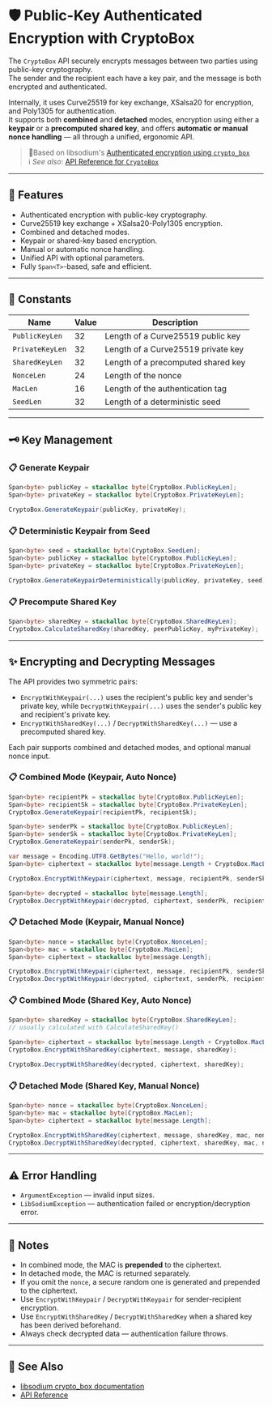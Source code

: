 
# 🛡️ Public-Key Authenticated Encryption with CryptoBox

The `CryptoBox` API securely encrypts messages between two parties using public-key cryptography.  
The sender and the recipient each have a key pair, and the message is both encrypted and authenticated.  

Internally, it uses Curve25519 for key exchange, XSalsa20 for encryption, and Poly1305 for authentication.  
It supports both **combined** and **detached** modes, encryption using either a **keypair** or a **precomputed shared key**, and offers **automatic or manual nonce handling** — all through a unified, ergonomic API.

> 🧂Based on libsodium's [Authenticated encryption using `crypto_box`](https://doc.libsodium.org/public-key_cryptography/authenticated_encryption)<br/>
> ℹ️ *See also*: [API Reference for `CryptoBox`](../api/LibSodium.CryptoBox.yml)

---

## 🌟 Features

- Authenticated encryption with public-key cryptography.
- Curve25519 key exchange + XSalsa20-Poly1305 encryption.
- Combined and detached modes.
- Keypair or shared-key based encryption.
- Manual or automatic nonce handling.
- Unified API with optional parameters.
- Fully `Span<T>`-based, safe and efficient.

---

## 📏 Constants

| Name             | Value | Description                      |
|------------------|-------|----------------------------------|
| `PublicKeyLen`   | 32    | Length of a Curve25519 public key |
| `PrivateKeyLen`  | 32    | Length of a Curve25519 private key |
| `SharedKeyLen`   | 32    | Length of a precomputed shared key |
| `NonceLen`       | 24    | Length of the nonce               |
| `MacLen`         | 16    | Length of the authentication tag |
| `SeedLen`        | 32    | Length of a deterministic seed    |

---

## 🗝️ Key Management

### 📋 Generate Keypair

```csharp
Span<byte> publicKey = stackalloc byte[CryptoBox.PublicKeyLen];
Span<byte> privateKey = stackalloc byte[CryptoBox.PrivateKeyLen];

CryptoBox.GenerateKeypair(publicKey, privateKey);
```

### 📋 Deterministic Keypair from Seed

```csharp
Span<byte> seed = stackalloc byte[CryptoBox.SeedLen];
Span<byte> publicKey = stackalloc byte[CryptoBox.PublicKeyLen];
Span<byte> privateKey = stackalloc byte[CryptoBox.PrivateKeyLen];

CryptoBox.GenerateKeypairDeterministically(publicKey, privateKey, seed);
```

### 📋 Precompute Shared Key

```csharp
Span<byte> sharedKey = stackalloc byte[CryptoBox.SharedKeyLen];
CryptoBox.CalculateSharedKey(sharedKey, peerPublicKey, myPrivateKey);
```


---

## ✨ Encrypting and Decrypting Messages

The API provides two symmetric pairs:

- `EncryptWithKeypair(...)` uses the recipient's public key and sender's private key, while `DecryptWithKeypair(...)` uses the sender's public key and recipient's private key.
- `EncryptWithSharedKey(...)` / `DecryptWithSharedKey(...)` — use a precomputed shared key.

Each pair supports combined and detached modes, and optional manual nonce input.

### 📋 Combined Mode (Keypair, Auto Nonce)

```csharp
Span<byte> recipientPk = stackalloc byte[CryptoBox.PublicKeyLen];
Span<byte> recipientSk = stackalloc byte[CryptoBox.PrivateKeyLen];
CryptoBox.GenerateKeypair(recipientPk, recipientSk);

Span<byte> senderPk = stackalloc byte[CryptoBox.PublicKeyLen];
Span<byte> senderSk = stackalloc byte[CryptoBox.PrivateKeyLen];
CryptoBox.GenerateKeypair(senderPk, senderSk);

var message = Encoding.UTF8.GetBytes("Hello, world!");
Span<byte> ciphertext = stackalloc byte[message.Length + CryptoBox.MacLen + CryptoBox.NonceLen];

CryptoBox.EncryptWithKeypair(ciphertext, message, recipientPk, senderSk);

Span<byte> decrypted = stackalloc byte[message.Length];
CryptoBox.DecryptWithKeypair(decrypted, ciphertext, senderPk, recipientSk);
```

### 📋 Detached Mode (Keypair, Manual Nonce)

```csharp
Span<byte> nonce = stackalloc byte[CryptoBox.NonceLen];
Span<byte> mac = stackalloc byte[CryptoBox.MacLen];
Span<byte> ciphertext = stackalloc byte[message.Length];

CryptoBox.EncryptWithKeypair(ciphertext, message, recipientPk, senderSk, mac, nonce);
CryptoBox.DecryptWithKeypair(decrypted, ciphertext, senderPk, recipientPk, mac, nonce);
```

### 📋 Combined Mode (Shared Key, Auto Nonce)

```csharp
Span<byte> sharedKey = stackalloc byte[CryptoBox.SharedKeyLen];
// usually calculated with CalculateSharedKey()

Span<byte> ciphertext = stackalloc byte[message.Length + CryptoBox.MacLen + CryptoBox.NonceLen];
CryptoBox.EncryptWithSharedKey(ciphertext, message, sharedKey);

CryptoBox.DecryptWithSharedKey(decrypted, ciphertext, sharedKey);
```

### 📋 Detached Mode (Shared Key, Manual Nonce)

```csharp
Span<byte> nonce = stackalloc byte[CryptoBox.NonceLen];
Span<byte> mac = stackalloc byte[CryptoBox.MacLen];
Span<byte> ciphertext = stackalloc byte[message.Length];

CryptoBox.EncryptWithSharedKey(ciphertext, message, sharedKey, mac, nonce);
CryptoBox.DecryptWithSharedKey(decrypted, ciphertext, sharedKey, mac, nonce);
```

--- 
## ⚠️ Error Handling

- `ArgumentException` — invalid input sizes.
- `LibSodiumException` — authentication failed or encryption/decryption error.

---

## 📝 Notes

- In combined mode, the MAC is **prepended** to the ciphertext.
- In detached mode, the MAC is returned separately.
- If you omit the `nonce`, a secure random one is generated and prepended to the ciphertext.
- Use `EncryptWithKeypair` / `DecryptWithKeypair` for sender-recipient encryption.
- Use `EncryptWithSharedKey` / `DecryptWithSharedKey` when a shared key has been derived beforehand.
- Always check decrypted data — authentication failure throws.

---

## 👀 See Also

- [libsodium crypto_box documentation](https://doc.libsodium.org/public-key_cryptography/authenticated_encryption)
- [API Reference](../api/LibSodium.CryptoBox.yml)
